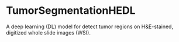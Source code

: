 # TumorSegmentationHEDL
A deep learning (DL) model for detect tumor regions on H&amp;E-stained, digitized whole slide images (WSI).
